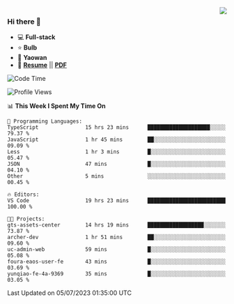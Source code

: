 <img align="right" src="https://github-readme-stats.vercel.app/api?username=LolipopJ&show_icons=true&count_private=true&hide_title=true&include_all_commits=true&theme=vue">

### Hi there 👋

- :computer: **Full-stack**
- :star: **Bulb**
- :pill: **Yaowan**
- :milky_way: [**Resume**](https://lolipopj.github.io/resume/) || [**PDF**](https://cdn.jsdelivr.net/gh/lolipopj/resume/export/resume-en.pdf)

<!--START_SECTION:waka-->
![Code Time](http://img.shields.io/badge/Code%20Time-1%2C437%20hrs%2014%20mins-blue)

![Profile Views](http://img.shields.io/badge/Profile%20Views-0-blue)

📊 **This Week I Spent My Time On** 

```text
💬 Programming Languages: 
TypeScript               15 hrs 23 mins      ████████████████████░░░░░   79.37 % 
JavaScript               1 hr 45 mins        ██░░░░░░░░░░░░░░░░░░░░░░░   09.09 % 
Less                     1 hr 3 mins         █░░░░░░░░░░░░░░░░░░░░░░░░   05.47 % 
JSON                     47 mins             █░░░░░░░░░░░░░░░░░░░░░░░░   04.10 % 
Other                    5 mins              ░░░░░░░░░░░░░░░░░░░░░░░░░   00.45 % 

🔥 Editors: 
VS Code                  19 hrs 23 mins      █████████████████████████   100.00 % 

🐱‍💻 Projects: 
gts-assets-center        14 hrs 19 mins      ██████████████████░░░░░░░   73.87 % 
archer-dev               1 hr 51 mins        ██░░░░░░░░░░░░░░░░░░░░░░░   09.60 % 
uc-admin-web             59 mins             █░░░░░░░░░░░░░░░░░░░░░░░░   05.08 % 
foura-eaos-user-fe       43 mins             █░░░░░░░░░░░░░░░░░░░░░░░░   03.69 % 
yunqiao-fe-4a-9369       35 mins             █░░░░░░░░░░░░░░░░░░░░░░░░   03.05 % 
```


 Last Updated on 05/07/2023 01:35:00 UTC
<!--END_SECTION:waka-->
